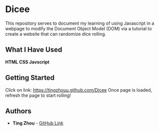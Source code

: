 # Dicee

This repository serves to document my learning of using Javascript in a webpage to modify the Document Object Model (DOM) via a tutorial to create a website that can randomize dice rolling.

## What I Have Used

**HTML CSS Javscript**

## Getting Started
Click on link: https://tingzhouu.github.com/Dicee
Once page is loaded, refresh the page to start rolling!


## Authors

* **Ting Zhou** - [GitHub Link](https://github.com/tingzhouu)
